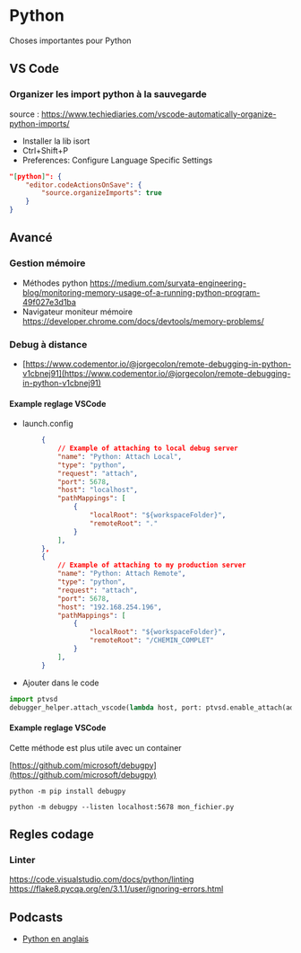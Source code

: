 # Python

Choses importantes pour Python

## VS Code

### Organizer les import python à la sauvegarde

source : https://www.techiediaries.com/vscode-automatically-organize-python-imports/

* Installer la lib isort
* Ctrl+Shift+P
* Preferences: Configure Language Specific Settings

```json
"[python]": {
    "editor.codeActionsOnSave": {
        "source.organizeImports": true
    }
}
```


## Avancé

### Gestion mémoire

* Méthodes python https://medium.com/survata-engineering-blog/monitoring-memory-usage-of-a-running-python-program-49f027e3d1ba
* Navigateur moniteur mémoire https://developer.chrome.com/docs/devtools/memory-problems/

### Debug à distance

* [https://www.codementor.io/@jorgecolon/remote-debugging-in-python-v1cbnej91](https://www.codementor.io/@jorgecolon/remote-debugging-in-python-v1cbnej91)


#### Example reglage VSCode

* launch.config
```json
        {
            // Example of attaching to local debug server
            "name": "Python: Attach Local",
            "type": "python",
            "request": "attach",
            "port": 5678,
            "host": "localhost",
            "pathMappings": [
                {
                    "localRoot": "${workspaceFolder}",
                    "remoteRoot": "."
                }
            ],
        },
        {
            // Example of attaching to my production server
            "name": "Python: Attach Remote",
            "type": "python",
            "request": "attach",
            "port": 5678,
            "host": "192.168.254.196",
            "pathMappings": [
                {
                    "localRoot": "${workspaceFolder}",
                    "remoteRoot": "/CHEMIN_COMPLET"
                }
            ],
        }
```

* Ajouter dans le code

```python
import ptvsd
debugger_helper.attach_vscode(lambda host, port: ptvsd.enable_attach(address=(host, port), redirect_output=True))

```


#### Example reglage VSCode

Cette méthode est plus utile avec un container

[https://github.com/microsoft/debugpy](https://github.com/microsoft/debugpy)

```shell
python -m pip install debugpy

python -m debugpy --listen localhost:5678 mon_fichier.py

```



## Regles codage

### Linter

https://code.visualstudio.com/docs/python/linting
https://flake8.pycqa.org/en/3.1.1/user/ignoring-errors.html

## Podcasts ##

  * [Python en anglais](https://ayushirawat.com/best-podcasts-for-python)
